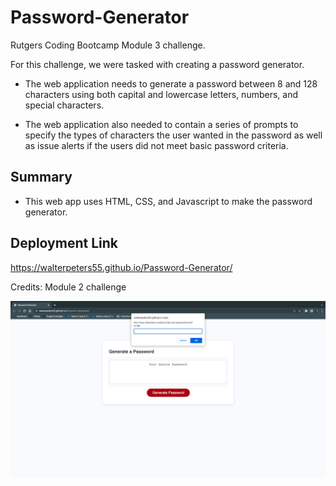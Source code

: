 # Password-Generator

Rutgers Coding Bootcamp Module 3 challenge.

For this challenge, we were tasked with creating a password generator.

* The web application needs to generate a password between 8 and 128 characters using both capital and lowercase letters, numbers, and special characters. 

* The web application also needed to contain a series of prompts to specify the types of characters the user wanted in the password as well as issue alerts if the users did not meet basic password criteria. 

## Summary 

* This web app uses HTML, CSS, and Javascript to make the password generator. 

## Deployment Link 

https://walterpeters55.github.io/Password-Generator/

Credits: Module 2 challenge

![alt text](/Screen%20Shot%202022-08-18%20at%206.26.38%20PM.png)
